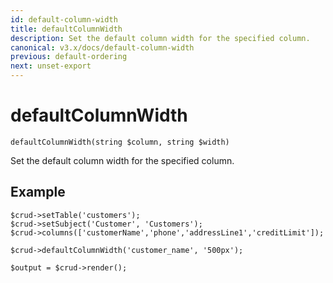 ```yaml
---
id: default-column-width
title: defaultColumnWidth
description: Set the default column width for the specified column.
canonical: v3.x/docs/default-column-width
previous: default-ordering
next: unset-export
---
```


# defaultColumnWidth

<pre><code class="language-php">defaultColumnWidth(string $column, string $width)</code></pre>

Set the default column width for the specified column. 

## Example

<pre><code class="language-php">$crud->setTable('customers');
$crud->setSubject('Customer', 'Customers');
$crud->columns(['customerName','phone','addressLine1','creditLimit']);

$crud->defaultColumnWidth('customer_name', '500px');

$output = $crud->render();</code></pre>